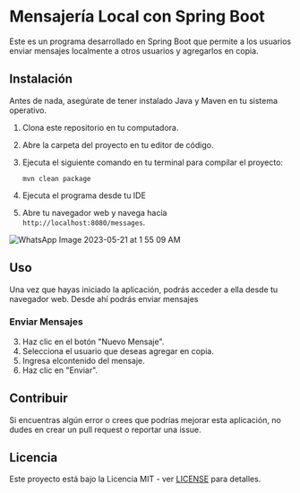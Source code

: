 # Mensajería Local con Spring Boot

Este es un programa desarrollado en Spring Boot que permite a los usuarios enviar mensajes localmente a otros usuarios y agregarlos en copia. 

## Instalación

Antes de nada, asegúrate de tener instalado Java y Maven en tu sistema operativo.

1. Clona este repositorio en tu computadora.
2. Abre la carpeta del proyecto en tu editor de código.
3. Ejecuta el siguiente comando en tu terminal para compilar el proyecto:  
    ```
    mvn clean package
    ```
4. Ejecuta el programa desde tu IDE

5. Abre tu navegador web y navega hacia `http://localhost:8080/messages`.

![WhatsApp Image 2023-05-21 at 1 55 09 AM](https://github.com/QuirozRicaudC/springBootChat/assets/113724465/1bf61930-7b9a-4307-bd29-72122dd5932b)


## Uso

Una vez que hayas iniciado la aplicación, podrás acceder a ella desde tu navegador web. Desde ahí podrás enviar mensajes

### Enviar Mensajes
3. Haz clic en el botón "Nuevo Mensaje".
4. Selecciona el usuario que deseas agregar en copia.
5. Ingresa elcontenido del mensaje.
6. Haz clic en "Enviar".

## Contribuir

Si encuentras algún error o crees que podrías mejorar esta aplicación, no dudes en crear un pull request o reportar una issue. 

## Licencia

Este proyecto está bajo la Licencia MIT - ver [LICENSE](LICENSE) para detalles.
